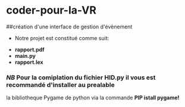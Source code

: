 # coder-pour-la-VR
##création d'une interface de gestion d'évènement
 - Notre projet  est constitué comme suit:
 * **rapport.pdf**
 * **main.py**
 * **rapport.lex**
### *NB* Pour la comiplation du fichier HID.py il vous est recommandé d'installer au prealable
la bibliotheque Pygame de python via la commande **PIP istall pygame!**
